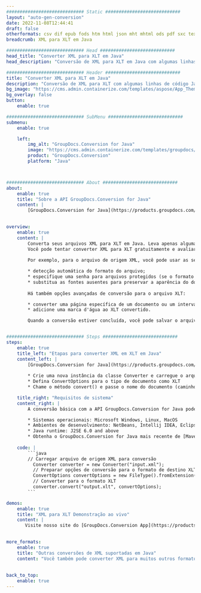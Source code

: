 ```yaml
---
############################# Static ############################
layout: "auto-gen-conversion"
date: 2022-11-08T12:44:41
draft: false
otherformats: csv dif epub fods htm html json mht mhtml ods pdf sxc tex tsv xlam xls xlsb xlsm xlsx xlt xltm xltx xml xps
breadcrumb: XML para XLT em Java

############################# Head ############################
head_title: "Converter XML para XLT em Java"
head_description: "Conversão de XML para XLT em Java com algumas linhas de código. Converta mais de 160 formatos de arquivo usando a API de conversão de documentos do GroupDocs para Java"

############################# Header ############################
title: "Converter XML para XLT em Java"
description: "Conversão de XML para XLT com algumas linhas de código Java"
bg_image: "https://cms.admin.containerize.com/templates/aspose/App_Themes/V3/images/bg/header1.png"
bg_overlay: false
button:
    enable: true

############################# SubMenu ############################
submenu:
    enable: true

    left:
        img_alt: "GroupDocs.Conversion for Java"
        image: "https://cms.admin.containerize.com/templates/groupdocs/images/product-logos/90x90-noborder/groupdocs-conversion-java.png"
        product: "GroupDocs.Conversion"
        platform: "Java"



############################# About ############################
about:
    enable: true
    title: "Sobre a API GroupDocs.Conversion for Java"
    content: |
        [GroupDocs.Conversion for Java](https://products.groupdocs.com/conversion/java/) é uma API avançada de conversão de formato de arquivo para conversão entre formatos populares de imagem e documento, como Microsoft Office, OpenDocument, PDF, HTML, e-mail, CAD. e muito mais com apenas algumas linhas de código. A API nativa detecta automaticamente os formatos dos documentos originais e oferece muitas opções para personalizar os documentos convertidos. Juntamente com a função de extrair informações de um documento, ele também suporta o armazenamento em cache dos resultados da conversão para o disco local por padrão. No entanto, qualquer tipo de armazenamento em cache pode ser suportado pela implementação das interfaces apropriadas - Amazon S3, Dropbox, Google Drive, Windows Azure, Reddis ou quaisquer outras.
    

overview:
    enable: true
    content: |
        Converta seus arquivos XML para XLT em Java. Leva apenas algumas linhas de código Java em qualquer plataforma de sua escolha, como Windows, Linux, macOS.
        Você pode tentar converter XML para XLT gratuitamente e avaliar a qualidade dos resultados da conversão. Junto com scripts de conversão de arquivo simples, você pode tentar opções mais sofisticadas para carregar o arquivo de origem XML e armazenar a saída XLT. 
        
        Por exemplo, para o arquivo de origem XML, você pode usar as seguintes opções de carregamento:

        * detecção automática do formato do arquivo;
        * especifique uma senha para arquivos protegidos (se o formato de arquivo for compatível);
        * substitua as fontes ausentes para preservar a aparência do documento.
        
        Há também opções avançadas de conversão para o arquivo XLT:

        * converter uma página específica de um documento ou um intervalo de páginas;
        * adicione uma marca d'água ao XLT convertido.

        Quando a conversão estiver concluída, você pode salvar o arquivo XLT no caminho do arquivo local ou em qualquer armazenamento de terceiros, como FTP, Amazon S3, Google Drive, Dropbox etc. Observe - para converter XML para XLT, você não precisa instalar nenhum software adicional, como MS Office, Open Office, Adobe Acrobat Reader etc.


############################# Steps ############################
steps:
    enable: true
    title_left: "Etapas para converter XML em XLT em Java"
    content_left: |
        [GroupDocs.Conversion for Java](https://products.groupdocs.com/conversion/java/) permite que os desenvolvedores convertam facilmente o arquivo XML para XLT com algumas linhas de código.
        
        * Crie uma nova instância da classe Converter e carregue o arquivo XML com o caminho completo
        * Defina ConvertOptions para o tipo de documento como XLT
        * Chame o método convert() e passe o nome do documento (caminho completo) e formato (XLT) como parâmetro

    title_right: "Requisitos de sistema"
    content_right: |
        A conversão básica com a API GroupDocs.Conversion for Java pode ser feita com apenas algumas linhas de código. Nossas APIs são suportadas em todas as principais plataformas e sistemas operacionais. Antes de executar o código abaixo, certifique-se de ter os seguintes pré-requisitos instalados em seu sistema.

        * Sistemas operacionais: Microsoft Windows, Linux, MacOS
        * Ambientes de desenvolvimento: NetBeans, Intellij IDEA, Eclipse, etc.
        * Java runtime: J2SE 6.0 and above
        * Obtenha o GroupDocs.Conversion for Java mais recente de [Maven](https://repository.groupdocs.com/webapp/#/artifacts/browse/tree/General/repo/com/groupdocs/groupdocs-conversion)
         
    code: |
        ```java    
        // Carregar arquivo de origem XML para conversão
          Converter converter = new Converter("input.xml");
          // Preparar opções de conversão para o formato de destino XLT
          ConvertOptions convertOptions = new FileType().fromExtension("xlt").getConvertOptions();
          // Converter para o formato XLT
          converter.convert("output.xlt", convertOptions);
        ```

demos:
    enable: true
    title: "XML para XLT Demonstração ao vivo"
    content: |
       Visite nosso site do [GroupDocs.Conversion App](https://products.groupdocs.app/conversion/family) e experimente a conversão de XML para XLT agora. A demonstração gratuita tem os seguintes benefícios
          

more_formats:
    enable: true
    title: "Outras conversões de XML suportadas em Java"
    content: "Você também pode converter XML para muitos outros formatos de arquivo. Por favor, veja a lista abaixo."
       
       
back_to_top:
    enable: true
---
```

